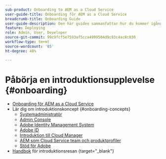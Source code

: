 ```yaml
---
sub-product: Onboarding to AEM as a Cloud Service
user-guide-title: Onboarding för AEM as a Cloud Service
breadcrumb-title: Onboarding Guide
user-guide-description: Den här guiden sammanfattar hur du kommer igång med Experience Manager as a Cloud Service, bland annat hur du kommer åt det och viktig dataskyddsinformation.
feature: Deploying
role: Admin, User, Developer
source-git-commit: 99c9fcf5e7593af5cca4999584d9c93c4ac8c030
workflow-type: tm+mt
source-wordcount: '85'
ht-degree: 48%

---
```



# Påbörja en introduktionsupplevelse {#onboarding}

+ [Onboarding för AEM as a Cloud Service](/help/onboarding/home.md)
+ Lär dig om introduktionskoncept {#onboarding-concepts}
   + [Systemadministratör](/help/onboarding/learn-concepts/system-administrator.md)
   + [Admin Console](/help/onboarding/learn-concepts/admin-console.md)
   + [Adobe Identity Management System](/help/onboarding/learn-concepts/ims.md)
   + [Adobe ID](/help/onboarding/learn-concepts/adobe-id.md)
   + [Introduktion till Cloud Manager](/help/onboarding/learn-concepts/cloud-manager-introduction.md)
   + [AEM som Cloud Service team och produktprofiler](/help/onboarding/learn-concepts/aem-cs-team-product-profiles.md)
   + [Stöd för Adobe](/help/onboarding/learn-concepts/onboarding-help-resources.md)
+ [Handbok](https://experienceleague.adobe.com/docs/experience-manager-cloud-service/journey-onboarding/home.html) för introduktionsresan {target=&quot;_blank&quot;}
